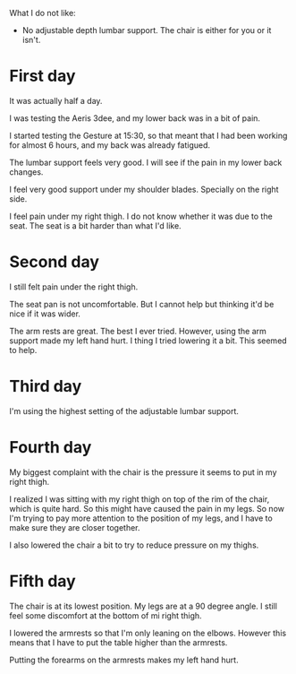 
What I do not like:

- No adjustable depth lumbar support. The chair is either for you or it isn't.

# First day

It was actually half a day.

I was testing the Aeris 3dee, and my lower back was in a bit of pain.

I started testing the Gesture at 15:30, so that meant that I had been working
for almost 6 hours, and my back was already fatigued.

The lumbar support feels very good. I will see if the pain in my lower back
changes.

I feel very good support under my shoulder blades. Specially on the right side.

I feel pain under my right thigh. I do not know whether it was due to the seat.
The seat is a bit harder than what I'd like.

# Second day

I still felt pain under the right thigh.

The seat pan is not uncomfortable. But I cannot help but thinking it'd be nice
if it was wider.

The arm rests are great. The best I ever tried. However, using the arm support
made my left hand hurt. I thing I tried lowering it a bit. This seemed to help.

# Third day

I'm using the highest setting of the adjustable lumbar support.

# Fourth day

My biggest complaint with the chair is the pressure it seems to put in my right
thigh.

I realized I was sitting with my right thigh on top of the rim of the chair,
which is quite hard. So this might have caused the pain in my legs. So now I'm
trying to pay more attention to the position of my legs, and I have to make
sure they are closer together.

I also lowered the chair a bit to try to reduce pressure on my thighs.

# Fifth day

The chair is at its lowest position. My legs are at a 90 degree angle. I still
feel some discomfort at the bottom of mi right thigh.

I lowered the armrests so that I'm only leaning on the elbows. However this
means that I have to put the table higher than the armrests.

Putting the forearms on the armrests makes my left hand hurt.
